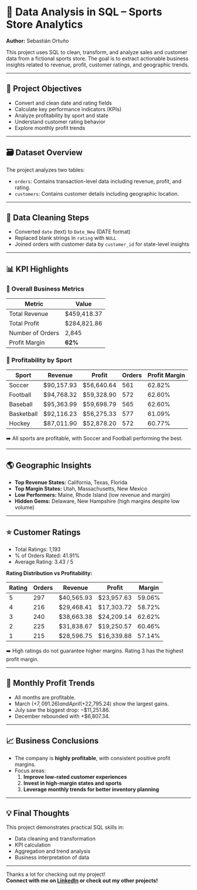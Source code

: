 # 🧮 Data Analysis in SQL – Sports Store Analytics

**Author:** Sebastián Ortuño

This project uses SQL to clean, transform, and analyze sales and customer data from a fictional sports store. The goal is to extract actionable business insights related to revenue, profit, customer ratings, and geographic trends.

---

## 📌 Project Objectives

- Convert and clean date and rating fields
- Calculate key performance indicators (KPIs)
- Analyze profitability by sport and state
- Understand customer rating behavior
- Explore monthly profit trends

---

## 🗃️ Dataset Overview

The project analyzes two tables:

- `orders`: Contains transaction-level data including revenue, profit, and rating.
- `customers`: Contains customer details including geographic location.

---

## 🧹 Data Cleaning Steps

- Converted `date` (text) to `Date_New` (DATE format)
- Replaced blank strings in `rating` with `NULL`
- Joined orders with customer data by `customer_id` for state-level insights

---

## 📊 KPI Highlights

### 🧾 Overall Business Metrics

| Metric             | Value           |
|--------------------|-----------------|
| Total Revenue      | $459,418.37     |
| Total Profit       | $284,821.86     |
| Number of Orders   | 2,845           |
| Profit Margin      | **62%**         |

### 🏅 Profitability by Sport

| Sport      | Revenue     | Profit     | Orders | Profit Margin |
|------------|-------------|------------|--------|----------------|
| Soccer     | $90,157.93  | $56,640.64 | 561    | 62.82%         |
| Football   | $94,768.32  | $59,328.90 | 572    | 62.60%         |
| Baseball   | $95,363.99  | $59,698.79 | 565    | 62.60%         |
| Basketball | $92,116.23  | $56,275.33 | 577    | 61.09%         |
| Hockey     | $87,011.90  | $52,878.20 | 572    | 60.77%         |

➡️ All sports are profitable, with Soccer and Football performing the best.

---

## 🌎 Geographic Insights

- **Top Revenue States:** California, Texas, Florida
- **Top Margin States:** Utah, Massachusetts, New Mexico
- **Low Performers:** Maine, Rhode Island (low revenue and margin)
- **Hidden Gems:** Delaware, New Hampshire (high margins despite low volume)

---

## ⭐ Customer Ratings

- Total Ratings: 1,193
- % of Orders Rated: 41.91%
- Average Rating: 3.43 / 5

**Rating Distribution vs Profitability:**

| Rating | Orders | Revenue   | Profit    | Margin   |
|--------|--------|-----------|-----------|----------|
| 5      | 297    | $40,565.93| $23,957.63| 59.06%   |
| 4      | 216    | $29,468.41| $17,303.72| 58.72%   |
| 3      | 240    | $38,663.38| $24,209.14| 62.62%   |
| 2      | 225    | $31,838.67| $19,250.57| 60.46%   |
| 1      | 215    | $28,596.75| $16,339.88| 57.14%   |

➡️ High ratings do not guarantee higher margins. Rating 3 has the highest profit margin.

---

## 📅 Monthly Profit Trends

- All months are profitable.
- March (+$7,091.26) and April (+$22,795.24) show the largest gains.
- July saw the biggest drop: −$11,251.86.
- December rebounded with +$6,807.34.

---

## 📈 Business Conclusions

- The company is **highly profitable**, with consistent positive profit margins.
- Focus areas:
  1. **Improve low-rated customer experiences**
  2. **Invest in high-margin states and sports**
  3. **Leverage monthly trends for better inventory planning**

---

## 💡 Final Thoughts

This project demonstrates practical SQL skills in:

- Data cleaning and transformation
- KPI calculation
- Aggregation and trend analysis
- Business interpretation of data

---

Thanks a lot for checking out my project!  
**Connect with me on [LinkedIn](https://www.linkedin.com/in/sebastian-ortuno/) or check out my other projects!**



